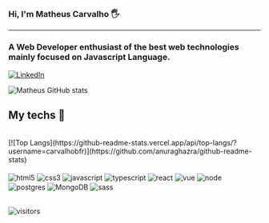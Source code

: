 
### Hi, I'm Matheus Carvalho 🖐️


---------------
### A Web Developer enthusiast of the best web technologies mainly focused on Javascript Language.




 [![LinkedIn](https://img.shields.io/badge/LinkedIn-0077B5?style=for-the-badge&logo=linkedin&logoColor=white)](https://www.linkedin.com/in/matheusrcarvalho/)

![Matheus GitHub stats](https://github-readme-stats.vercel.app/api?username=carvalhobfr&show_icons=true&theme=dracula)




## My techs 🚀
<div style="display: flex; flex-direction: row; flex-wrap: wrap"><br/>
[![Top Langs](https://github-readme-stats.vercel.app/api/top-langs/?username=carvalhobfr)](https://github.com/anuraghazra/github-readme-stats)

 <div style="display: inline_block"><br/>
    <img align="center" alt="html5" src="https://img.shields.io/badge/HTML5-E34F26?style=for-the-badge&logo=html5&logoColor=white">
    <img align="center" alt="css3" src="https://img.shields.io/badge/CSS3-1572B6?style=for-the-badge&logo=css3&logoColor=white">
    <img align="center" alt="javascript" src="https://img.shields.io/badge/JavaScript-F7DF1E?style=for-the-badge&logo=javascript&logoColor=black">
    <img align="center" alt="typescript" src="https://img.shields.io/badge/TypeScript-007ACC?style=for-the-badge&logo=typescript&logoColor=white">
    <img align="center" alt="react" src="https://img.shields.io/badge/React-20232A?style=for-the-badge&logo=react&logoColor=61DAFB">
    <img align="center" alt="vue" src="https://img.shields.io/badge/Vue-20232A?style=for-the-badge&logo=vue&logoColor=white">
    <img align="center" alt="node" src="https://img.shields.io/badge/Node.js-43853D?style=for-the-badge&logo=node.js&logoColor=white">
    <img align="center" alt="postgres" src="https://img.shields.io/badge/PostgreSQL-316192?style=for-the-badge&logo=postgresql&logoColor=white">
    <img align="center" alt="MongoDB" src="https://img.shields.io/badge/MongoDB-316192?style=for-the-badge&logo=mongodb&logoColor=white">
    <img align="center" alt="sass" src="https://img.shields.io/badge/Sass-CC6699?style=for-the-badge&logo=sass&logoColor=white">
 </div>
</div>
<br/>


![visitors](https://visitor-badge.glitch.me/badge?page_id=page.id)

